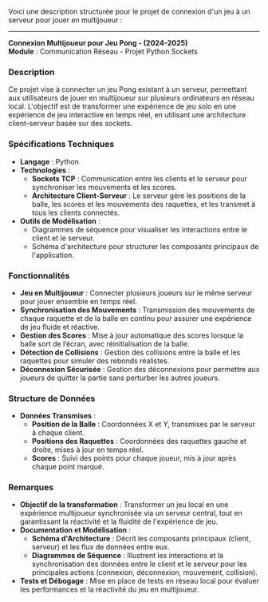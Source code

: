 Voici une description structurée pour le projet de connexion d'un jeu à un serveur pour jouer en multijoueur :

---

**Connexion Multijoueur pour Jeu Pong - (2024-2025)**  
**Module** : Communication Réseau - Projet Python Sockets

### Description
Ce projet vise à connecter un jeu Pong existant à un serveur, permettant aux utilisateurs de jouer en multijoueur sur plusieurs ordinateurs en réseau local. L'objectif est de transformer une expérience de jeu solo en une expérience de jeu interactive en temps réel, en utilisant une architecture client-serveur basée sur des sockets.

### Spécifications Techniques
- **Langage** : Python
- **Technologies** : 
  - **Sockets TCP** : Communication entre les clients et le serveur pour synchroniser les mouvements et les scores.
  - **Architecture Client-Serveur** : Le serveur gère les positions de la balle, les scores et les mouvements des raquettes, et les transmet à tous les clients connectés.
- **Outils de Modélisation** : 
  - Diagrammes de séquence pour visualiser les interactions entre le client et le serveur.
  - Schéma d'architecture pour structurer les composants principaux de l'application.

### Fonctionnalités
- **Jeu en Multijoueur** : Connecter plusieurs joueurs sur le même serveur pour jouer ensemble en temps réel.
- **Synchronisation des Mouvements** : Transmission des mouvements de chaque raquette et de la balle en continu pour assurer une expérience de jeu fluide et réactive.
- **Gestion des Scores** : Mise à jour automatique des scores lorsque la balle sort de l’écran, avec réinitialisation de la balle.
- **Détection de Collisions** : Gestion des collisions entre la balle et les raquettes pour simuler des rebonds réalistes.
- **Déconnexion Sécurisée** : Gestion des déconnexions pour permettre aux joueurs de quitter la partie sans perturber les autres joueurs.

### Structure de Données
- **Données Transmises** :
  - **Position de la Balle** : Coordonnées X et Y, transmises par le serveur à chaque client.
  - **Positions des Raquettes** : Coordonnées des raquettes gauche et droite, mises à jour en temps réel.
  - **Scores** : Suivi des points pour chaque joueur, mis à jour après chaque point marqué.

### Remarques
- **Objectif de la transformation** : Transformer un jeu local en une expérience multijoueur synchronisée via un serveur central, tout en garantissant la réactivité et la fluidité de l'expérience de jeu.
- **Documentation et Modélisation** : 
  - **Schéma d'Architecture** : Décrit les composants principaux (client, serveur) et les flux de données entre eux.
  - **Diagrammes de Séquence** : Illustrent les interactions et la synchronisation des données entre le client et le serveur pour les principales actions (connexion, déconnexion, mouvement, collision).
- **Tests et Débogage** : Mise en place de tests en réseau local pour évaluer les performances et la réactivité du jeu en multijoueur.
